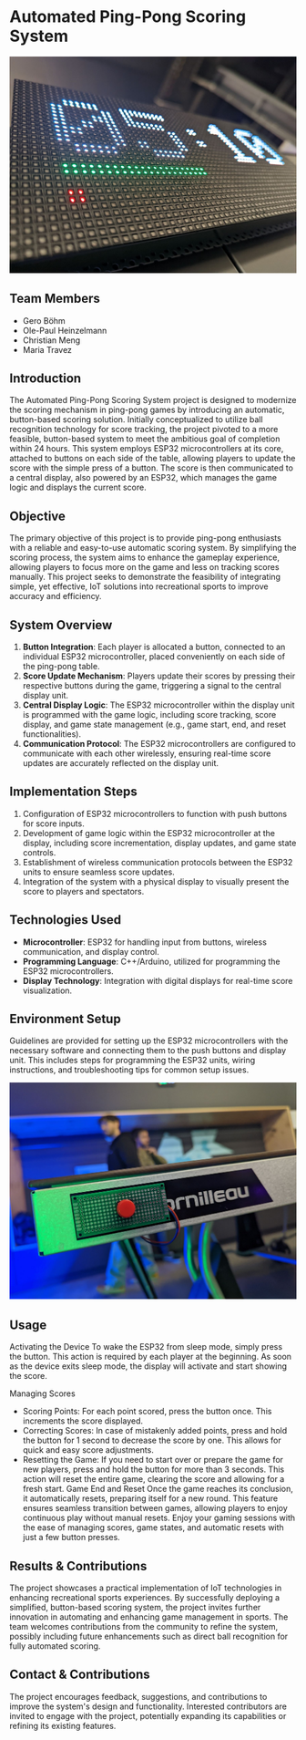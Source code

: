 # Automated Ping-Pong Scoring System

<p align="center">
  <img src="./media/display.jpeg" alt="Logo">
</p>


## Team Members
- Gero Böhm
- Ole-Paul Heinzelmann
- Christian Meng
- Maria Travez

## Introduction
The Automated Ping-Pong Scoring System project is designed to modernize the scoring mechanism in ping-pong games by introducing an automatic, button-based scoring solution. Initially conceptualized to utilize ball recognition technology for score tracking, the project pivoted to a more feasible, button-based system to meet the ambitious goal of completion within 24 hours. This system employs ESP32 microcontrollers at its core, attached to buttons on each side of the table, allowing players to update the score with the simple press of a button. The score is then communicated to a central display, also powered by an ESP32, which manages the game logic and displays the current score.

## Objective
The primary objective of this project is to provide ping-pong enthusiasts with a reliable and easy-to-use automatic scoring system. By simplifying the scoring process, the system aims to enhance the gameplay experience, allowing players to focus more on the game and less on tracking scores manually. This project seeks to demonstrate the feasibility of integrating simple, yet effective, IoT solutions into recreational sports to improve accuracy and efficiency.

## System Overview
1. **Button Integration**: Each player is allocated a button, connected to an individual ESP32 microcontroller, placed conveniently on each side of the ping-pong table.
2. **Score Update Mechanism**: Players update their scores by pressing their respective buttons during the game, triggering a signal to the central display unit.
3. **Central Display Logic**: The ESP32 microcontroller within the display unit is programmed with the game logic, including score tracking, score display, and game state management (e.g., game start, end, and reset functionalities).
4. **Communication Protocol**: The ESP32 microcontrollers are configured to communicate with each other wirelessly, ensuring real-time score updates are accurately reflected on the display unit.

## Implementation Steps
1. Configuration of ESP32 microcontrollers to function with push buttons for score inputs.
2. Development of game logic within the ESP32 microcontroller at the display, including score incrementation, display updates, and game state controls.
3. Establishment of wireless communication protocols between the ESP32 units to ensure seamless score updates.
4. Integration of the system with a physical display to visually present the score to players and spectators.

## Technologies Used
- **Microcontroller**: ESP32 for handling input from buttons, wireless communication, and display control.
- **Programming Language**: C++/Arduino, utilized for programming the ESP32 microcontrollers.
- **Display Technology**: Integration with digital displays for real-time score visualization.

## Environment Setup
Guidelines are provided for setting up the ESP32 microcontrollers with the necessary software and connecting them to the push buttons and display unit. This includes steps for programming the ESP32 units, wiring instructions, and troubleshooting tips for common setup issues.

<p align="center">
  <img src="./media/input.jpeg" alt="Logo">
</p>

## Usage
Activating the Device
To wake the ESP32 from sleep mode, simply press the button. This action is required by each player at the beginning. As soon as the device exits sleep mode, the display will activate and start showing the score.

Managing Scores
- Scoring Points: For each point scored, press the button once. This increments the score displayed.
- Correcting Scores: In case of mistakenly added points, press and hold the button for 1 second to decrease the score by one. This allows for quick and easy score adjustments.
- Resetting the Game: If you need to start over or prepare the game for new players, press and hold the button for more than 3 seconds. This action will reset the entire game, clearing the score and allowing for a fresh start.
Game End and Reset
Once the game reaches its conclusion, it automatically resets, preparing itself for a new round. This feature ensures seamless transition between games, allowing players to enjoy continuous play without manual resets. Enjoy your gaming sessions with the ease of managing scores, game states, and automatic resets with just a few button presses.

## Results & Contributions
The project showcases a practical implementation of IoT technologies in enhancing recreational sports experiences. By successfully deploying a simplified, button-based scoring system, the project invites further innovation in automating and enhancing game management in sports. The team welcomes contributions from the community to refine the system, possibly including future enhancements such as direct ball recognition for fully automated scoring.

## Contact & Contributions
The project encourages feedback, suggestions, and contributions to improve the system's design and functionality. Interested contributors are invited to engage with the project, potentially expanding its capabilities or refining its existing features.



